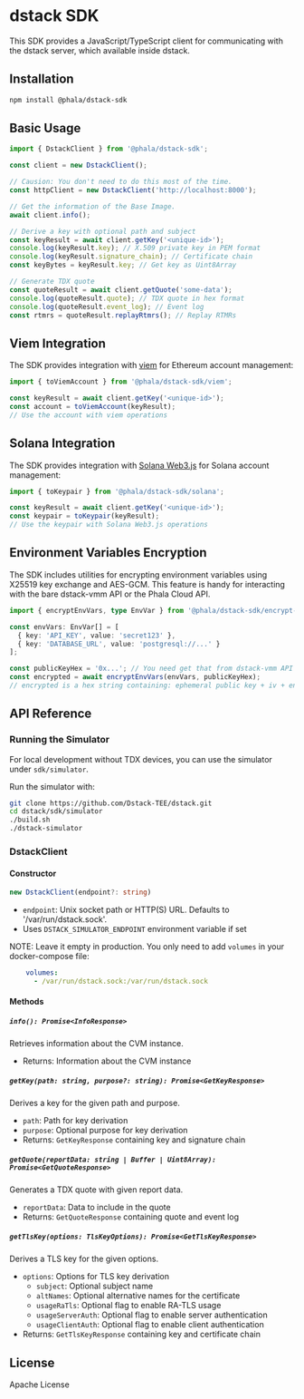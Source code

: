# dstack SDK

This SDK provides a JavaScript/TypeScript client for communicating with the dstack server, which available inside dstack.

## Installation

```bash
npm install @phala/dstack-sdk
```

## Basic Usage

```typescript
import { DstackClient } from '@phala/dstack-sdk';

const client = new DstackClient();

// Causion: You don't need to do this most of the time.
const httpClient = new DstackClient('http://localhost:8000');

// Get the information of the Base Image.
await client.info();

// Derive a key with optional path and subject
const keyResult = await client.getKey('<unique-id>');
console.log(keyResult.key); // X.509 private key in PEM format
console.log(keyResult.signature_chain); // Certificate chain
const keyBytes = keyResult.key; // Get key as Uint8Array

// Generate TDX quote
const quoteResult = await client.getQuote('some-data');
console.log(quoteResult.quote); // TDX quote in hex format
console.log(quoteResult.event_log); // Event log
const rtmrs = quoteResult.replayRtmrs(); // Replay RTMRs
```

## Viem Integration

The SDK provides integration with [viem](https://viem.sh/) for Ethereum account management:

```typescript
import { toViemAccount } from '@phala/dstack-sdk/viem';

const keyResult = await client.getKey('<unique-id>');
const account = toViemAccount(keyResult);
// Use the account with viem operations
```

## Solana Integration

The SDK provides integration with [Solana Web3.js](https://solana-labs.github.io/solana-web3.js/) for Solana account management:

```typescript
import { toKeypair } from '@phala/dstack-sdk/solana';

const keyResult = await client.getKey('<unique-id>');
const keypair = toKeypair(keyResult);
// Use the keypair with Solana Web3.js operations
```

## Environment Variables Encryption

The SDK includes utilities for encrypting environment variables using X25519 key exchange and AES-GCM. This feature is handy for interacting with the bare dstack-vmm API or the Phala Cloud API.

```typescript
import { encryptEnvVars, type EnvVar } from '@phala/dstack-sdk/encrypt-env-vars';

const envVars: EnvVar[] = [
  { key: 'API_KEY', value: 'secret123' },
  { key: 'DATABASE_URL', value: 'postgresql://...' }
];

const publicKeyHex = '0x...'; // You need get that from dstack-vmm API or Phala Cloud API.
const encrypted = await encryptEnvVars(envVars, publicKeyHex);
// encrypted is a hex string containing: ephemeral public key + iv + encrypted data
```

## API Reference

### Running the Simulator

For local development without TDX devices, you can use the simulator under `sdk/simulator`.

Run the simulator with:

```bash
git clone https://github.com/Dstack-TEE/dstack.git
cd dstack/sdk/simulator
./build.sh
./dstack-simulator
```

### DstackClient

#### Constructor
```typescript
new DstackClient(endpoint?: string)
```
- `endpoint`: Unix socket path or HTTP(S) URL. Defaults to '/var/run/dstack.sock'.
- Uses `DSTACK_SIMULATOR_ENDPOINT` environment variable if set

NOTE: Leave it empty in production. You only need to add `volumes` in your docker-compose file:

```yaml
    volumes:
      - /var/run/dstack.sock:/var/run/dstack.sock
```

#### Methods

##### `info(): Promise<InfoResponse>`

Retrieves information about the CVM instance.

- Returns: Information about the CVM instance

##### `getKey(path: string, purpose?: string): Promise<GetKeyResponse>`

Derives a key for the given path and purpose.

- `path`: Path for key derivation
- `purpose`: Optional purpose for key derivation
- Returns: `GetKeyResponse` containing key and signature chain

##### `getQuote(reportData: string | Buffer | Uint8Array): Promise<GetQuoteResponse>`

Generates a TDX quote with given report data.

- `reportData`: Data to include in the quote
- Returns: `GetQuoteResponse` containing quote and event log

##### `getTlsKey(options: TlsKeyOptions): Promise<GetTlsKeyResponse>`

Derives a TLS key for the given options.

- `options`: Options for TLS key derivation
  - `subject`: Optional subject name
  - `altNames`: Optional alternative names for the certificate
  - `usageRaTls`: Optional flag to enable RA-TLS usage
  - `usageServerAuth`: Optional flag to enable server authentication
  - `usageClientAuth`: Optional flag to enable client authentication
- Returns: `GetTlsKeyResponse` containing key and certificate chain

## License

Apache License
